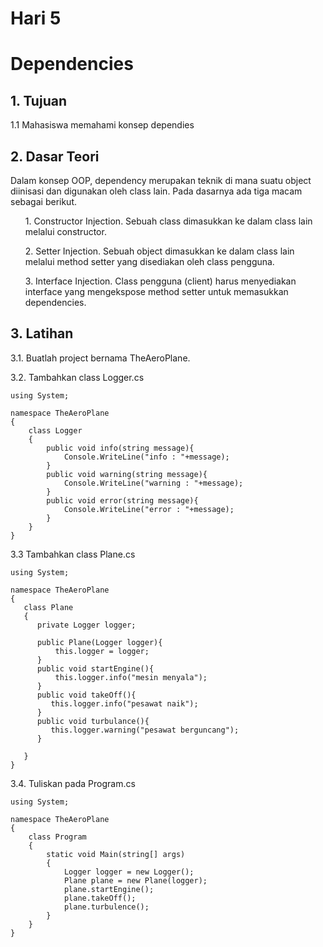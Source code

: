 <h1> Hari 5</h1>
<h1> Dependencies</h1>

<h2>1. Tujuan </h2>
<p>1.1 Mahasiswa memahami konsep dependies</p>

<h2>2. Dasar Teori</h2>
<p>Dalam konsep OOP, dependency merupakan teknik di mana suatu object diinisasi dan
digunakan oleh class lain. Pada dasarnya ada tiga macam sebagai berikut.</p>
<ul>
<p>1. Constructor Injection. Sebuah class dimasukkan ke dalam class lain melalui constructor.</p>
<p>2. Setter Injection. Sebuah object dimasukkan ke dalam class lain melalui method setter
yang disediakan oleh class pengguna.</p>
<p>3. Interface Injection. Class pengguna (client) harus menyediakan interface yang
mengekspose method setter untuk memasukkan dependencies.</p>
</ul>

<h2>3. Latihan</h2>
<p>3.1. Buatlah project bernama TheAeroPlane.</p>
<p>3.2. Tambahkan class Logger.cs</p>


```
using System;

namespace TheAeroPlane
{
    class Logger
    {
        public void info(string message){
            Console.WriteLine("info : "+message);
        }
        public void warning(string message){
            Console.WriteLine("warning : "+message);
        }
        public void error(string message){
            Console.WriteLine("error : "+message);
        }
    }
}
```

<p>3.3 Tambahkan class Plane.cs</p>

```
using System;

namespace TheAeroPlane
{
   class Plane
   {
      private Logger logger;
      
      public Plane(Logger logger){
          this.logger = logger;
      }
      public void startEngine(){
          this.logger.info("mesin menyala");
      }
      public void takeOff(){
         this.logger.info("pesawat naik");
      }
      public void turbulance(){
         this.logger.warning("pesawat berguncang");
      }

   }
}
```

<p>3.4. Tuliskan pada Program.cs</p>

```
using System;

namespace TheAeroPlane
{
    class Program
    {
        static void Main(string[] args)
        {
            Logger logger = new Logger();
            Plane plane = new Plane(logger);
            plane.startEngine();
            plane.takeOff();
            plane.turbulence();
        }
    }
}
```









